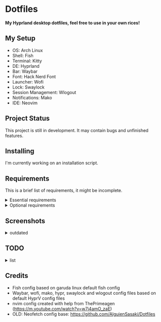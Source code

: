 # Dotfiles

**My Hyprland desktop dotfiles, feel free to use in your own rices!**


## My Setup

* OS: Arch Linux
* Shell: Fish
* Terminal: Kitty
* DE: Hyprland
* Bar: Waybar
* Font: Hack Nerd Font
* Launcher: Wofi
* Lock: Swaylock
* Session Management: Wlogout
* Notifications: Mako
* IDE: Neovim


## Project Status

This project is still in development. It may contain bugs and unfinished features.


## Installing

I'm currently working on an installation script.


## Requirements

This is a brief list of requirements, it might be incomplete.

<details>
    <summary>Essential requirements</summary>

    * hyprland
    * kitty
    * waybar
    * mako
    * swaylock-effects
    * wofi
    * hyprpaper
    * playerctl
    * libnotify
    * nerd-fonts
    * python3
    * python-psutil
</details>

<details>
    <summary>Optional requirements</summary>

    * neovim
    * fastfetch
    * fish
</details>


## Screenshots

<details>
    <summary>outdated</summary>

    ![Coding Setup](https://github.com/tpaau-17DB/Dotfiles/blob/main/screenshots/nvim-setup.png?raw=true)
    Neovim Setup


    ![Fastfetch](https://github.com/tpaau-17DB/Dotfiles/blob/main/screenshots/fastfetch-config.png?raw=true)
    Fastfetch
</details>


## TODO

<details>
    <summary>list</summary>

    * Add an installation script
    * Make sure requirements list is complete
</details>


## Credits

* Fish config based on garuda linux default fish config
* Waybar, wofi, mako, hypr, swaylock and wlogout config files based on default HyprV config files
* nvim config created with help from ThePrimeagen (https://m.youtube.com/watch?v=w7i4amO_zaE)
* OLD: Neofetch config base: https://github.com/AlguienSasaki/Dotfiles

